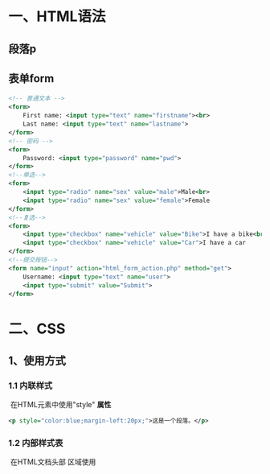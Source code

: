 # 一、HTML语法

## 段落p



## 表单form



```xml
<!-- 普通文本 -->
<form>
	First name: <input type="text" name="firstname"><br>
	Last name: <input type="text" name="lastname">
</form>
<!-- 密码 --> 
<form>
	Password: <input type="password" name="pwd">
</form>
<!--单选-->
<form>
	<input type="radio" name="sex" value="male">Male<br>
	<input type="radio" name="sex" value="female">Female
</form>
<!--复选-->
<form>
	<input type="checkbox" name="vehicle" value="Bike">I have a bike<br>
	<input type="checkbox" name="vehicle" value="Car">I have a car
</form>
<!--提交按钮-->
<form name="input" action="html_form_action.php" method="get">
	Username: <input type="text" name="user">
	<input type="submit" value="Submit">
</form>
```



# 二、CSS

## 1、使用方式

### 1.1 内联样式

​	在HTML元素中使用"style" **属性**  

```xml
<p style="color:blue;margin-left:20px;">这是一个段落。</p>
```

### 1.2 内部样式表

​	在HTML文档头部 <head> 区域使用<style> **元素** 来包含CSS

```xml
<head>
	<style type="text/css">
		body {background-color:yellow;}
		p {color:blue;}
	</style>
</head>
```

### 1.3 外部引用（推荐）

​	使用外部 CSS **文件**

```xml
<head>
	<link rel="stylesheet" type="text/css" href="mystyle.css">
</head>
```

## 2、详细CSS语法

选择器，以及一条或多条声明:

![image-20210506233256765](HTML&JSP语法.assets/image-20210506233256765.png)





# 三、JSP语法

